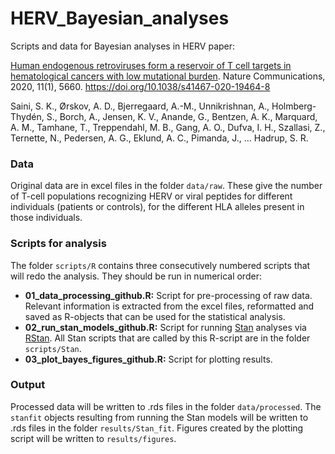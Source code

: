 # HERV_Bayesian_analyses
Scripts and data for Bayesian analyses in HERV paper:

[Human endogenous retroviruses form a reservoir of T cell targets in hematological cancers with low mutational burden](https://www.nature.com/articles/s41467-020-19464-8). Nature Communications, 2020, 11(1), 5660. https://doi.org/10.1038/s41467-020-19464-8

Saini, S. K., Ørskov, A. D., Bjerregaard, A.-M., Unnikrishnan, A., Holmberg-Thydén, S., Borch, A., Jensen, K. V., Anande, G., Bentzen, A. K., Marquard, A. M., Tamhane, T., Treppendahl, M. B., Gang, A. O., Dufva, I. H., Szallasi, Z., Ternette, N., Pedersen, A. G., Eklund, A. C., Pimanda, J., … Hadrup, S. R.


### Data
Original data are in excel files in the folder `data/raw`. These give the number of T-cell populations recognizing HERV or viral peptides for different individuals (patients or controls), for the different HLA alleles present in those individuals.

### Scripts for analysis
The folder `scripts/R` contains three consecutively numbered scripts that will redo the analysis. They should be run in numerical order:
* **01_data_processing_github.R:** Script for pre-processing of raw data. Relevant information is extracted from the excel files, reformatted and saved as R-objects that can be used for the statistical analysis.
* **02_run_stan_models_github.R:** Script for running [Stan](https://mc-stan.org) analyses via [RStan](https://mc-stan.org/users/interfaces/rstan.html). All Stan scripts that are called by this R-script are in the folder `scripts/Stan`. 
* **03_plot_bayes_figures_github.R:** Script for plotting results.

### Output
Processed data will be written to .rds files in the folder `data/processed`. The `stanfit` objects resulting from running the Stan models will be written to .rds files in the folder `results/Stan_fit`. Figures created by the plotting script will be written to `results/figures`.
